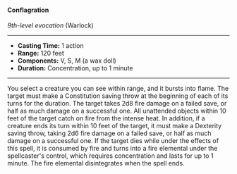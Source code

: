 #### Conflagration
*9th-level evocation* (Warlock)
___
- **Casting Time:** 1 action
- **Range:** 120 feet
- **Components:** V, S, M (a wax doll)
- **Duration:** Concentration, up to 1 minute
---
You select a creature you can see within range, and
it bursts into flame. The target must make a
Constitution saving throw at the beginning of each
of its turns for the duration. The target takes 2d8
fire damage on a failed save, or half as much
damage on a successful one. All unattended objects
within 10 feet of the target catch on fire from the
intense heat.
In addition, if a creature ends its turn within 10
feet of the target, it must make a Dexterity saving
throw, taking 2d6 fire damage on a failed save, or
half as much damage on a successful one.
If the target dies while under the effects of this
spell, it is consumed by fire and turns into a fire
elemental under the spellcaster's control, which
requires concentration and lasts for up to 1 minute.
The fire elemental disintegrates when the spell
ends.
